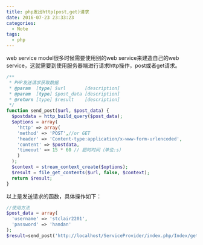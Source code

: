 ```yaml
---
title: php发出http(post,get)请求
date: 2016-07-23 23:33:23
categories:
  - Note
tags:
  - php
---
```


web service model很多时候需要使用别的web service来建造自己的web service，这就需要到使用服务器端进行请求http操作，post或者get请求。

```php
/**
 * PHP发送请求获取数据
 * @param  [type] $url       [description]
 * @param  [type] $post_data [description]
 * @return [type] $result    [description]
 */
function send_post($url, $post_data) {
  $postdata = http_build_query($post_data);
  $options = array(
    'http' => array(
    'method' => 'POST',//or GET
    'header' => 'Content-type:application/x-www-form-urlencoded',
    'content' => $postdata,
    'timeout' => 15 * 60 // 超时时间（单位:s）
    )
  );
  $context = stream_context_create($options);
  $result = file_get_contents($url, false, $context);
  return $result;
}
```
以上是发送请求的函数，具体操作如下：
```php
//使用方法
$post_data = array(
  'username' => 'stclair2201',
  'password' => 'handan'
);
$result=send_post('http://localhost/ServiceProvider/index.php/Index/getService', $post_data);
```


